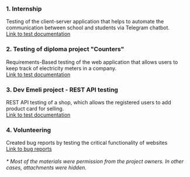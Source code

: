 <h3>1. Internship</h3>
Testing of the client-server application that helps to automate the communication between school and students via Telegram chatbot.<br>
<a href="https://github.com/NikUrs/Mykola_Ursalov/tree/main/INTERNSHIP%20-%20Prog%20Academy">Link to test documentation</a>

<h3>2. Testing of diploma project "Counters"</h3>
Requirements-Based testing of the web application that allows users to keep track of electricity meters in a company. <br>
<a href="https://github.com/NikUrs/Mykola_Ursalov/tree/main/Diploma%20project%20_Counters_">Link to test documentation</a>

<h3>3. Dev Emeli project - REST API testing</h3>
REST API testing of a shop, which allows the registered users to add product card for selling.<br> <a href="https://github.com/NikUrs/Mykola_Ursalov/tree/main/Dev%20Emeli%20project%20-%20API%20testing">Link to test documentation</a>

<h3>4. Volunteering</h3>
Created bug reports by testing the critical functionality of websites <br> <a href="https://github.com/NikUrs/Mykola_Ursalov/tree/main/Volunteering">Link to bug reports</a>
<br><br>
<i>* Most of the materials were permission from the project owners. In other cases, attachments were hidden.</i>
